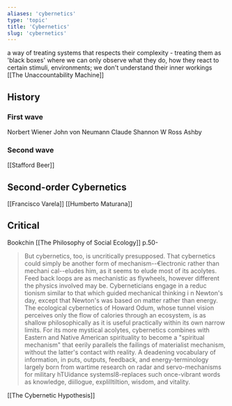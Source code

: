 ```yaml
---
aliases: 'cybernetics'
type: 'topic'
title: 'Cybernetics'
slug: 'cybernetics'
---
```


a way of treating systems that respects their complexity - treating them as 'black boxes' where we can only observe what they do, how they react to certain stimuli, environments; we don't understand their inner workings
[[The Unaccountability Machine]]

## History
### First wave
Norbert Wiener
John von Neumann
Claude Shannon
W Ross Ashby
### Second wave
[[Stafford Beer]]


## Second-order Cybernetics
[[Francisco Varela]]
[[Humberto Maturana]]


## Critical
Bookchin [[The Philosophy of Social Ecology]] p.50-
>But cybernetics, too, is uncritically presupposed. That cybernetics could simply be another form of mechanism--€lectronic rather than mechani cal--eludes him, as it seems to elude most of its acolytes. Feed back loops are as mechanistic as flywheels, however different the physics involved may be. Cyberneticians engage in a reduc tionism similar to that which guided mechanical thinking i n Newton's day, except that Newton's was based on matter rather than energy. The ecological cybernetics of Howard Odum, whose tunnel vision perceives only the flow of calories through an ecosystem, is as shallow philosophically as it is useful practically within its own narrow limits. For its more mystical acolytes, cybernetics combines with Eastern and Native American spirituality to become a "spiritual mechanism" that eerily parallels the failings of materialist mechanism, without the latter's contact with reality. A deadening vocabulary of information, in puts, outputs, feedback, and energy-terminology largely born from wartime research on radar and servo-mechanisms for military hTUidance systemsl8-replaces such once-vibrant words as knowledge, diillogue, explilltiltion, wisdom, and vitality.


[[The Cybernetic Hypothesis]]
